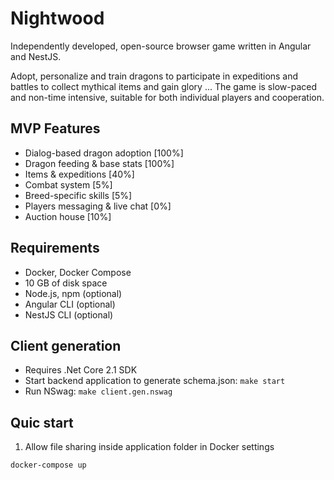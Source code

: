 # Nightwood
Independently developed, open-source browser game written in Angular and NestJS.

Adopt, personalize and train dragons to participate in expeditions and battles to collect mythical items and gain glory ...
The game is slow-paced and non-time intensive, suitable for both individual players and cooperation.

## MVP Features
 - Dialog-based dragon adoption [100%]
 - Dragon feeding & base stats [100%]
 - Items & expeditions [40%]
 - Combat system [5%]
 - Breed-specific skills [5%]
 - Players messaging & live chat [0%]
 - Auction house [10%]

## Requirements
 - Docker, Docker Compose
 - 10 GB of disk space
 - Node.js, npm (optional)
 - Angular CLI (optional)
 - NestJS CLI (optional)

 ## Client generation
 - Requires .Net Core 2.1 SDK
 - Start backend application to generate schema.json: `make start`
 - Run NSwag: `make client.gen.nswag`

## Quic start
1. Allow file sharing inside application folder in Docker settings
```sh 
docker-compose up
```
